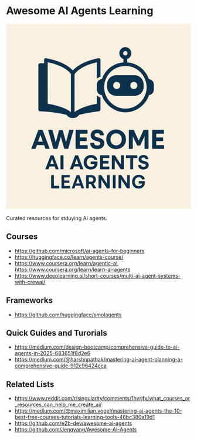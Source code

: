 # Awesome AI Agents Learning

![](logo.png)

Curated resources for stduying AI agents.

## Courses
* https://github.com/microsoft/ai-agents-for-beginners
* https://huggingface.co/learn/agents-course/
* https://www.coursera.org/learn/agentic-ai, https://www.coursera.org/learn/learn-ai-agents 
* https://www.deeplearning.ai/short-courses/multi-ai-agent-systems-with-crewai/

## Frameworks
* https://github.com/huggingface/smolagents

## Quick Guides and Turorials
* https://medium.com/design-bootcamp/comprehensive-guide-to-ai-agents-in-2025-683651f8d2e6
* https://medium.com/@harshnpathak/mastering-ai-agent-planning-a-comprehensive-guide-912c96424cca

## Related Lists
* https://www.reddit.com/r/singularity/comments/1hvrjfx/what_courses_or_resources_can_help_me_create_ai/
* https://medium.com/@maximilian.vogel/mastering-ai-agents-the-10-best-free-courses-tutorials-learning-tools-46bc380a19d1
* https://github.com/e2b-dev/awesome-ai-agents
* https://github.com/Jenqyang/Awesome-AI-Agents
